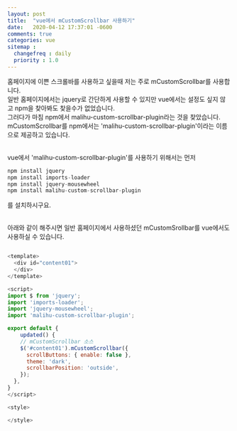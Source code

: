 ```yaml
---
layout: post
title:  "vue에서 mCustomScrollbar 사용하기"
date:   2020-04-12 17:37:01 -0600
comments: true
categories: vue
sitemap :
  changefreq : daily
  priority : 1.0
---
```


홈페이지에 이쁜 스크롤바를 사용하고 싶을때 저는 주로 mCustomScrollbar를 사용합니다.<br>
일반 홈페이지에서는 jquery로 간단하게 사용할 수 있지만 vue에서는 설정도 싶지 않고 npm을 찾아봐도 찾을수가 없었습니다.<br>
그러다가 마침 npm에서 malihu-custom-scrollbar-plugin라는 것을 찾았습니다.<br>
mCustomScrollbar를 npm에서는 'malihu-custom-scrollbar-plugin'이라는 이름으로 제공하고 있습니다.<br><br>

vue에서 'malihu-custom-scrollbar-plugin'를 사용하기 위해서는 먼저 
``` javascript
npm install jquery
npm install imports-loader
npm install jquery-mousewheel
npm install malihu-custom-scrollbar-plugin
```
를 설치하시구요.<br><br>

아래와 같이 해주시면 일반 홈페이지에서 사용하셨던 mCustomSrollbar를 vue에서도 사용하실 수 있습니다.

``` javascript

<template>
  <div id="content01">
  </div>
</template>

<script>
import $ from 'jquery';
import 'imports-loader';
import 'jquery-mousewheel';
import 'malihu-custom-scrollbar-plugin';

export default {
    updated() {
    // mCustomScrollbar 소스
    $('#content01').mCustomScrollbar({
      scrollButtons: { enable: false },
      theme: 'dark',
      scrollbarPosition: 'outside',
    });
  },
}
</script>

<style>

</style>
```
